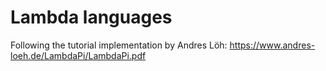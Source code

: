 # Lambda languages

Following the tutorial implementation by Andres Löh:
https://www.andres-loeh.de/LambdaPi/LambdaPi.pdf
